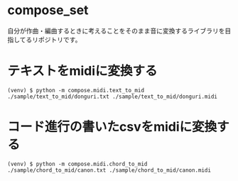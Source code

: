# compose_set

自分が作曲・編曲するときに考えることをそのまま音に変換するライブラリを目指してるリポジトリです。

# テキストをmidiに変換する

```
(venv) $ python -m compose.midi.text_to_mid ./sample/text_to_mid/donguri.txt ./sample/text_to_mid/donguri.midi
```

# コード進行の書いたcsvをmidiに変換する

```
(venv) $ python -m compose.midi.chord_to_mid ./sample/chord_to_mid/canon.txt ./sample/chord_to_mid/canon.midi
```
